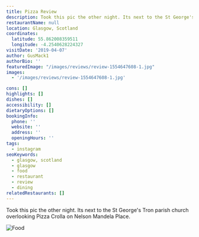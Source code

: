 ```yaml
---
title: Pizza Review
description: Took this pic the other night. Its next to the St George's Tron parish church overlooking Pizza Crolla on Nelson Mandela Place.
restaurantName: null
location: Glasgow, Scotland
coordinates:
  latitude: 55.862008359511
  longitude: -4.2540628224327
visitDate: '2019-04-07'
author: GusMack1
authorBio: ''
featuredImage: "/images/reviews/review-1554647608-1.jpg"
images:
  - '/images/reviews/review-1554647608-1.jpg'

cons: []
highlights: []
dishes: []
accessibility: []
dietaryOptions: []
bookingInfo:
  phone: ''
  website: ''
  address: ''
  openingHours: ''
tags:
  - instagram
seoKeywords:
  - glasgow, scotland
  - glasgow
  - food
  - restaurant
  - review
  - dining
relatedRestaurants: []
---
```


Took this pic the other night. Its next to the St George's Tron parish church overlooking Pizza Crolla on Nelson Mandela Place.

![Food](/images/reviews/review-1554647608-1.jpg)
